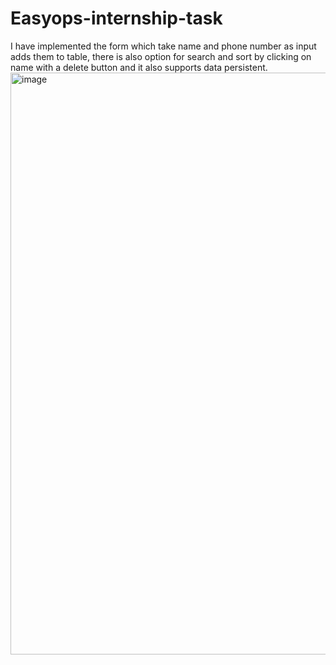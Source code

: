 # Easyops-internship-task
I have implemented the form which take name and phone number as input adds them to table, there is also option for search and sort by clicking on name with a delete button and it also supports data persistent.
<img width="931" alt="image" src="https://user-images.githubusercontent.com/72157667/234790918-86f0ec1a-570f-4b69-972c-510e31b95999.png">
